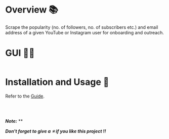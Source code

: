 # Overview 📚
Scrape the popularity (no. of followers, no. of subscribers etc.) and email address of a given YouTube or Instagram user for onboarding and outreach.

# GUI 👨‍💻
![]()<br>


# Installation and Usage 🔌
Refer to the [Guide](https://github.com/AparGarg99/Data_Harvesting_with_Python/blob/master/Creator%20details%20for%20onboarding%20and%20outreach/Installation%20Guide.docx).


<br>
<br>

***Note:*** **

***Don't forget to give a ⭐ if you like this project !!***

